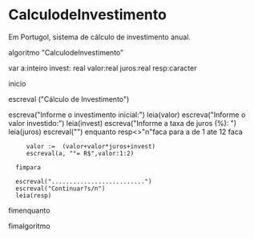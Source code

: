 # CalculodeInvestimento
Em Portugol, sistema de cálculo de investimento anual. 

algoritmo "CalculodeInvestimento"

var
   a:inteiro
   invest: real
   valor:real
   juros:real
   resp:caracter

inicio



   escreval ("Cálculo de Investimento")

   escreva("Informe o investimento inicial:")
   leia(valor)
   escreva("Informe o valor investido:")
   leia(invest)
   escreva("Informe a taxa de juros (%): ")
   leia(juros)
   escreval("")
   enquanto resp<>"n"faca
      para a de 1 ate 12 faca

         valor :=  (valor+valor*juros+invest)
         escreval(a, "°= R$",valor:1:2)

      fimpara

      escreval("..........................")
      escreval("Continuar?s/n")
      leia(resp)



   fimenquanto



fimalgoritmo
